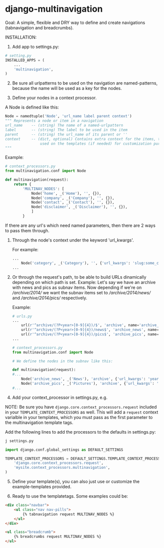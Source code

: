 django-multinavigation
======================

Goal: A simple, flexible and DRY way to define and create navigations
(tabnavigation and breadcrumbs).

INSTALLATION:

1) Add app to settings.py:
```python
# setting.py
INSTALLED_APPS = (
    ...
    'multinavigation',
)
```


2) Be sure all urlpatterns to be used on the navigation are named-patterns, 
because the name will be used as a key for the nodes.

3) Define your nodes in a context processor.

A Node is defined like this:

```python
Node = namedtuple('Node', 'url_name label parent context')
""" Represents a node or item in a navigation
url_name    -- (string) The name of a named-urlpattern
label       -- (string) The label to be used in the item
parent      -- (string) the url_name of its parent or ''
context     -- (dict, optional) Contains extra context for the items, to be
                used on the templates (if needed) for customization purposes.
"""
```
Example:

```python
# context_processors.py
from multinavigation.conf import Node

def multinavigation(request):
    return {
        'MULTINAV_NODES': [
            Node('home', _('Home'), '', {}),
            Node('company', _('Company'), '', {}),
            Node('contact', _('Contact'), '', {}),
            Node('disclaimer', _('Disclaimer'), '', {}),
            ]
        }
```

If there are any url's which need named parameters, then there are 2 ways to
pass them through.

1. Through the node's context under the keyword 'url_kwargs'. 

    For example:

    ```python
    ...
        Node('category', _('Category'), '', {'url_kwargs': 'slug:some_category'}),
    ...
    ```

2. Or through the request's path, to be able to build URLs dinamically
   depending on which path is set. Example: Let's say we have an archive with
   news and pics as subnav items. Now depending if we're on */archive/2014/* we
   want the subnav items set to */archive/2014/news/* and */archive/2014/pics/*
   respectively.

    Example:

    ```python
    # urls.py
    ...
        url(r'^archive/(?P<year>[0-9]{4})/$', 'archive', name='archive_year'),
        url(r'^archive/(?P<year>[0-9]{4})/news$', 'archive_news', name='archive_news'),
        url(r'^archive/(?P<year>[0-9]{4})/pics$', 'archive_pics', name='archive_pics'),
    ...

    # context_processors.py
    from multinavigation.conf import Node

    # We define the nodes in the subnav like this:

    def multinavigation(request):
    #...
        Node('archive_news', _('News'), 'archive', {'url_kwargs': 'year:'}),
        Node('archive_pics', _('Pictures'), 'archive', {'url_kwargs': 'year:'}),
    #...
    ```

4) Add your context_processor in settings.py, e.g.

NOTE: Be sure you have `django.core.context_processors.request` included in
your `TEMPLATE_CONTEXT_PROCESSORS` as well. This will add a `request` context
varialble in your templates, which you must pass as the first parameter to the
multinavigation template tags.

Add the following lines to add the processors to the defaults in settings.py:

```python
j settings.py

import django.conf.global_settings as DEFAULT_SETTINGS

TEMPLATE_CONTEXT_PROCESSORS = DEFAULT_SETTINGS.TEMPLATE_CONTEXT_PROCESSORS + (
    'django.core.context_processors.request',
    'mysite.context_processors.multinavigation',
)
```


5) Define your template(s), you can also just use or customize the
example-templates provided.

6) Ready to use the templatetags. Some examples could be:
```html
<div class="navbar">
    <ul class="nav nav-pills">
        {% tabnavigation request MULTINAV_NODES %}
    </ul>
</div>

<ul class="breadcrumb">
    {% breadcrumbs request MULTINAV_NODES %}
</ul>
```
